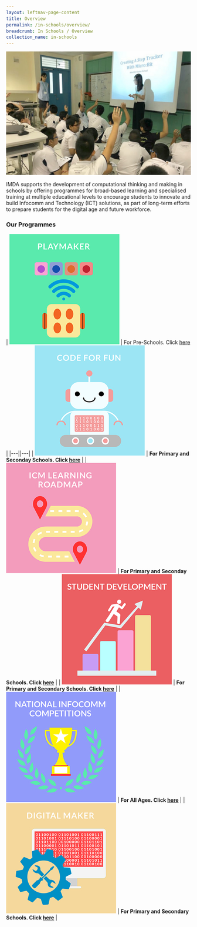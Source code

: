 ```yaml
---
layout: leftnav-page-content
title: Overview
permalink: /in-schools/overview/
breadcrumb: In Schools / Overview
collection_name: in-schools
---
```

![In Schools Overview](/images/in-schools/overview/in-schools_overview.JPG)

IMDA supports the development of computational thinking and making in schools by offering programmes for broad-based learning and specialised training at multiple educational levels to encourage students to innovate and build Infocomm and Technology (ICT) solutions, as part of long-term efforts to prepare students for the digital age and future workforce.

### Our Programmes



| ![code for fun](/images/in-schools/overview/Playmaker_Icon.jpg)  |  For Pre-Schools. Click [here](https://isomer-dlp-staging.netlify.com/in-schools/code-for-fun/overview/) |
|---||---|
| ![code for fun](/images/in-schools/overview/Code_For_Fun_Icon_V2.jpg)  |  **For Primary and Seconday Schools. Click [here](https://isomer-dlp-staging.netlify.com/in-schools/code-for-fun/overview/)** |
| ![code for fun](/images/in-schools/overview/ICM_Icon_V2.jpg)  | **For Primary and Seconday Schools. Click [here](https://isomer-dlp-staging.netlify.com/in-schools/icm-learning-roadmap/)** |
|  ![code for fun](/images/in-schools/overview/Student_Development_Icon_V2.jpg)  |  **For Primary and Secondary Schools. Click [here](https://isomer-dlp-staging.netlify.com/in-schools/student-development/)** | 
|  ![code for fun](/images/in-schools/overview/National_Infocomm_Icon_V2.jpg) | **For All Ages. Click [here](https://isomer-dlp-staging.netlify.com/in-schools/national-infocomm-competition/)** |
| ![code for fun](/images/in-schools/overview/Digital_Maker_Icon_V2.jpg)  |  **For Primary and Secondary Schools. Click [here](https://isomer-dlp-staging.netlify.com/in-schools/digital-maker/overview/)** |
